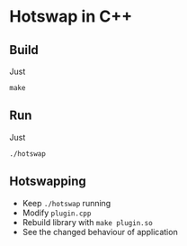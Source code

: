 # Hotswap in C++

## Build
Just

	make
	
## Run
Just

	./hotswap
	
## Hotswapping

* Keep `./hotswap` running
* Modify `plugin.cpp`
* Rebuild library with `make plugin.so`
* See the changed behaviour of application